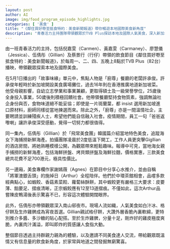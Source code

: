 ```yaml
---
layout: post
author: AI
image: img/food_program_episode_highlights.jpg
categories: [ '美食' ]
title: "《鄰住買好嘢至抵食特約︰美食新聞報道》帶你暢遊本地國際美食新角度"
description: "青春活力主持團隊帶領觀眾於TVB Plus探訪本地及國際人氣美食，深入新加坡菜餐廳、追蹤韓國海女海產體驗、經典港式點心鑑賞及南山邨夜市尋味，結合溫情故事與多元飲食視角，帶來家常與地道的無窮驚喜。"
---
```

由一班青春活力的主持，包括倪嘉雯（Carmen）、黃嘉雯（Carmaney）、廖慧儀（Jessica）、伍倩彤（Gillian）及蔡景行（行仔）帶領的飲食節目《鄰住買好嘢至抵食特約︰美食新聞報道》，於每周一、二、四、五晚上8點於TVB Plus（82台）播映，帶領觀眾探索本地及國際美食。

在5月1日播出的「故事味緣」單元中，焦點人物是「廚尊」餐廳的老闆許承俊。許承俊年輕時於新加坡開設美食廣場攤位，過去16年則在香港推廣地道新加坡菜。他受母親影響，自幼立志學業和事業兼顧，更取得碩士及一級榮譽學位，25歲後全身投入事業，50歲後則積極回饋社會。他帶領餐廳堅持食物質素，強調無論社企身份與否，食物味道絕不能妥協；即使是一片斑蘭葉，都 insist 選用新加坡進口原材料，廚師同樣從當地揀選而來。除此之外，「廚尊」亦是一間溫情社企，主要聘請並訓練殘疾人士，希望他們能自信融入社會。疫情期間，員工一句「爸爸返嚟喇」讓許承俊深受感動，覺得一切努力都很值得。

同一集內，伍倩彤（Gillian）於「飛常美食團」韓國篇介紹當地特色美食，追蹤海女下海捕撈新鮮海產。拍攝團隊凌晨於2度低溫下開工，工作人員更突擊Gigllian的酒店房間，將她熟睡模樣公開，為觀眾帶來輕鬆趣味。報導中可見，當地海女親手捕撈的新鮮海產，包括海鮮拼盤、烤貝類拼盤及海鮮拉麵，價格實惠，三款美食總共花費不足700港元，極具性價比。

另一邊廂，美食專欄作家謝嫣薇（Agnes）在節目中分享心水推介，並由自稱「將軍澳銀舌頭」的施焯日（Arthur）全程陪伴。他們於中環茶館相會，品嚐多款經典點心，如蝦餃、香菇素菜餃、蘿蔔絲酥餅，其中蝦餃更有嚴格三大要求：皮要薄、餡要足、摺痕清晰，正宗蝦餃應有12至13道摺痕。不僅如此，這次Arthur品嘗陳皮鴨湯後表示驚喜不已，形容這次體驗開闊眼界。

此外，伍倩彤亦帶領觀眾深入南山邨夜市。現場人流如織，人氣美食如白汁冰、格仔餅及生炸雞髀成為宵夜首選。Gillian親試格仔餅，大讚外層香脆內裏軟綿，更特別推介多醬、多沙糖的貼心配搭。至於生炸雞髀，分量十足，剛炸好的雞皮極度爽脆，內裏肉汁滿溢，即叫即炸的質感讓人食指大動。

整個節目透過主持群親力親為的體驗，以及邀請不同美食達人交流，帶給觀眾既溫情又有信息量的飲食新角度，於家常與地道之間發掘無窮驚喜。
